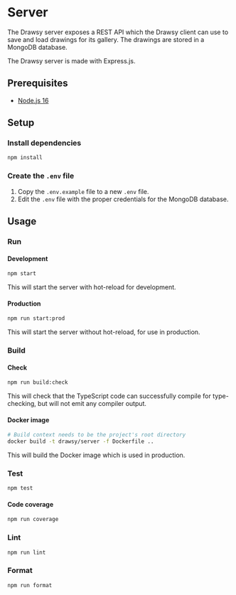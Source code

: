 # Server

The Drawsy server exposes a REST API which the Drawsy client can use to save and load drawings for its gallery. The drawings are stored in a MongoDB database.

The Drawsy server is made with Express.js.

## Prerequisites

<!-- prettier-ignore -->
- [Node.js 16](https://nodejs.org/en)

## Setup

### Install dependencies

```sh
npm install
```

### Create the `.env` file

1. Copy the `.env.example` file to a new `.env` file.
2. Edit the `.env` file with the proper credentials for the MongoDB database.

## Usage

### Run

#### Development

```sh
npm start
```

This will start the server with hot-reload for development.

#### Production

```sh
npm run start:prod
```

This will start the server without hot-reload, for use in production.

### Build

#### Check

```sh
npm run build:check
```

This will check that the TypeScript code can successfully compile for type-checking, but will not emit any compiler output.

#### Docker image

```sh
# Build context needs to be the project's root directory
docker build -t drawsy/server -f Dockerfile ..
```

This will build the Docker image which is used in production.

### Test

```sh
npm test
```

#### Code coverage

```sh
npm run coverage
```

### Lint

```sh
npm run lint
```

### Format

```sh
npm run format
```
